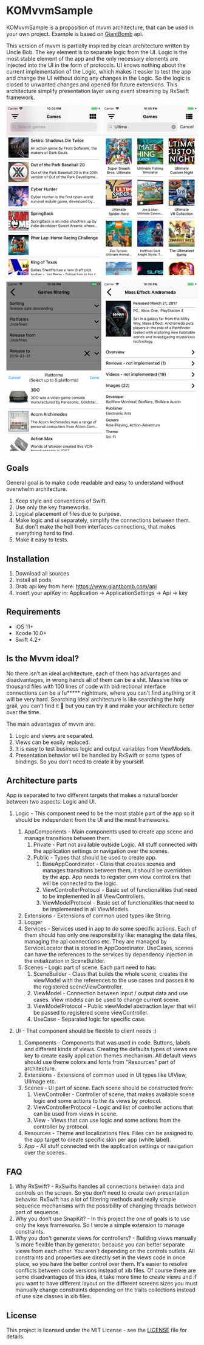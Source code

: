 # KOMvvmSample

KOMvvmSample is a proposition of mvvm architecture, that can be used in your own project. Example is based on [GiantBomb](https://www.giantbomb.com/api) api.

This version of mvvm is partially inspired by clean architecture written by Uncle Bob. The key element is to separate logic from the UI. Logic is the most stable element of the app and the only necessary elements are injected into the UI in the form of protocols. UI knows nothing about the current implementation of the Logic, which makes it easier to test the app and change the UI without doing any changes in the Logic. So the logic is closed to unwanted changes and opened for future extensions. This architecture simplify presentation layer using event streaming by RxSwift framework. 

<p align="center">
<img src="ReadmeImages/GamesList.png" width="250">
<img src="ReadmeImages/GamesCollection.png" width="250">

</p>
<p align="center">
<img src="ReadmeImages/GamesFilters.png" width="250">
<img src="ReadmeImages/GameDetails.png" width="250">
</p>

## Goals

General goal is to make code readable and easy to understand without overwhelm architecture.

1. Keep style and conventions of Swift.
2. Use only the key frameworks.
3. Logical placement of files due to purpose.
4. Make logic and ui separately, simplify the connections between them. But don't make the hell from interfaces connections, that makes everything hard to find.
5. Make it easy to tests.

## Installation

1. Download all sources
2. Install all pods
3. Grab api key from here: https://www.giantbomb.com/api
4. Insert your apiKey in: 
    Application -> ApplicationSettings -> Api -> key
    
## Requirements
    
* iOS 11+
* Xcode 10.0+
* Swift 4.2+
    
##  Is the Mvvm ideal? 
    
No there isn’t an ideal architecture, each of them has advantages and disadvantages, in wrong hands all of them can be a shit. Massive files or thousand files with 100 lines of code with bidirectional interface connections can be a fu***** nightmare, where you can’t find anything or it will be very hard. Searching ideal architecture is like searching the holy grail, you can’t find it 🙂 but you can try it and make your architecture better over the time. 

The main advantages of mvvm are: 

1. Logic and views are separated.
2. Views can be easily replaced. 
3. It is easy to test business logic and output variables from ViewModels.
4. Presentation behavior will be handled by RxSwift or some types of bindings. So you don’t need to create it by yourself.
    
## Architecture parts

App is separated to two different targets that makes a natural border between two aspects: Logic and UI. 

1) Logic - This component need to be the most stable part of the app so it should be independent from the UI and the most frameworks. 
    1. AppComponents -  Main components used to create app scene and manage transitions between them.
        1. Private - Part not available outside Logic. All stuff connected with the application settings or navigation over the scenes.
        2. Public - Types that should be used to create app.
            1. BaseAppCoordinator - Class that creates scenes and manages transitions between them, it should be overridden by the app. App needs to register own view controllers that will be connected to the logic.
            2. ViewControllerProtocol - Basic set of functionalities that need to be implemented in all ViewControllers.
            3. ViewModelProtocol - Basic set of functionalities that need to be implemented in all ViewModels.
    2. Extensions - Extensions of common used types like String.
    3. Logger
    4. Services - Services used in app to do some specific actions. Each of them should has only one responsibility like: managing the data files, managing the api connections etc. They are managed by ServiceLocator that is stored in AppCoordinator. UseCases, scenes can have the references to the services by dependency injection in the initialization in SceneBuilder.
    5. Scenes - Logic part of scene. Each part need to has:
        1. SceneBuilder - Class that builds the whole scene, creates the viewModel with the references to the use cases and passes it to the registered sceneViewController.
        2. ViewModel - Connection between input / output data and use cases. View models can be used to change current scene.
        3. ViewModelProtocol - Public viewModel abstraction layer that will be passed to registered scene viewController.
        4. UseCase - Separated logic for specific case.
        
2) UI - That component should be flexible to client needs :) 
    1. Components - Components that was used in code. Buttons, labels and different kinds of views. Creating the defaults types of views are key to create easily application themes mechanism. All default views should use theme colors and fonts from "Resources" part of architecture.
    2. Extensions - Extensions of common used in UI types like UIView, UIImage etc.
    3. Scenes - UI part of scene. Each scene should be constructed from:
        1. ViewController - Controller of scene, that makes available scene logic and some actions to the its views by protocol.
        2. ViewControllerProtocol - Logic and list of controller actions that can be used from views in scene.
        3. View - Views that can use logic and some actions from the controller by protocol.
    4. Resources - Theme and localizations files. Files can be assigned to the app target to create specific skin per app (white label).
    5. App  - All stuff connected with the application settings or navigation over the scenes.

## FAQ

1. Why RxSwift? - RxSwifts handles all connections between data and controls on the screen. So you don’t need to create own presentation behavior. RxSwift has a lot of filtering methods and really simple sequence mechanisms with the possibility of changing threads between part of sequence. 
2. Why you don’t use SnapKit? - In this project the one of goals is to use only the keys frameworks. So I wrote a simple extension to manage constraints.
3. Why you don't generate views for controllers? - Building views manually is more flexible than by generator, because you can better separate views from each other. You aren't depending on the controls outlets. All constraints and properties are directly set in the views code in once place, so you have the better control over them. It's easier to resolve conflicts between code versions instead of xib files. Of course there are some disadvantages of this idea, it take more time to create views and if you want to have different layout on the different screens sizes you must manually change constraints depending on the traits collections instead of use size classes in xib files.

## License

This project is licensed under the MIT License - see the [LICENSE](LICENSE) file for details.
